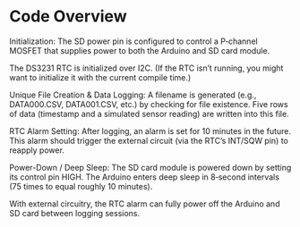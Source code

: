
# Code Overview

Initialization:
The SD power pin is configured to control a P‑channel MOSFET that supplies power to both the Arduino and SD card module.

The DS3231 RTC is initialized over I2C. (If the RTC isn’t running, you might want to initialize it with the current compile time.)

Unique File Creation & Data Logging:
A filename is generated (e.g., DATA000.CSV, DATA001.CSV, etc.) by checking for file existence.
Five rows of data (timestamp and a simulated sensor reading) are written into this file.

RTC Alarm Setting:
After logging, an alarm is set for 10 minutes in the future. This alarm should trigger the external circuit (via the RTC’s INT/SQW pin) to reapply power.

Power-Down / Deep Sleep:
The SD card module is powered down by setting its control pin HIGH.
The Arduino enters deep sleep in 8‑second intervals (75 times to equal roughly 10 minutes).

With external circuitry, the RTC alarm can fully power off the Arduino and SD card between logging sessions.
